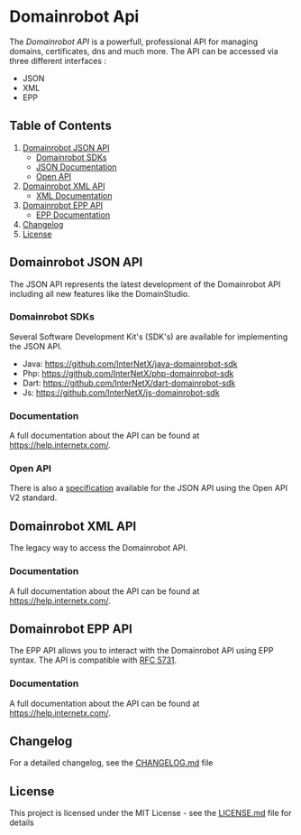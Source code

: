 # Domainrobot Api

The *Domainrobot API* is a powerfull, professional API for managing domains, certificates, dns and much more. The API can be accessed via three different interfaces :

* JSON
* XML
* EPP

## Table of Contents

1. [Domainrobot JSON API](#domainrobot-json-api)
   * [Domainrobot SDKs](#domainrobot-sdks)
   * [JSON Documentation](#documentation)
   * [Open API](#open-api)
2. [Domainrobot XML API](#domainrobot-xml-api)
   * [XML Documentation](#documentation)
3. [Domainrobot EPP API](#domainrobot-epp-api)
   * [EPP Documentation](#documentation)
4. [Changelog](#changelog)
5. [License](#license)

## Domainrobot JSON API

The JSON API represents the latest development of the Domainrobot API including all new features like the DomainStudio.

### Domainrobot SDKs

Several Software Development Kit's (SDK's) are available for implementing the JSON API.

* Java: <https://github.com/InterNetX/java-domainrobot-sdk>
* Php: <https://github.com/InterNetX/php-domainrobot-sdk>
* Dart: <https://github.com/InterNetX/dart-domainrobot-sdk>
* Js: <https://github.com/InterNetX/js-domainrobot-sdk>

### Documentation

A full documentation about the API can be found at <https://help.internetx.com/>.

### Open API

There is also a [specification](/src/domainrobot.json) available for the JSON API using the Open API V2 standard.

## Domainrobot XML API

The legacy way to access the Domainrobot API.

### Documentation

A full documentation about the API can be found at <https://help.internetx.com/>.

## Domainrobot EPP API

The EPP API allows you to interact with the Domainrobot API using EPP syntax. The API is compatible with [RFC 5731](https://tools.ietf.org/html/rfc5731).

### Documentation

A full documentation about the API can be found at <https://help.internetx.com/>.

## Changelog

For a detailed changelog, see the [CHANGELOG.md](CHANGELOG.md) file

## License

This project is licensed under the MIT License - see the [LICENSE.md](LICENSE.md) file for details

